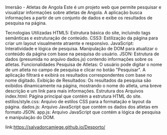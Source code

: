 Imersão - Atletas de Angola
Este é um projeto web que permite pesquisar e visualizar informações sobre atletas de Angola. A aplicação busca informações a partir de um conjunto de dados e exibe os resultados de pesquisa na página.

Tecnologias Utilizadas
HTML5: Estrutura básica do site, incluindo tags semânticas e estruturação de conteúdo.
CSS3: Estilização da página para criar um layout visualmente atraente e responsivo.
JavaScript: Interatividade e lógica de pesquisa. Manipulação de DOM para atualizar o conteúdo da página com base na pesquisa do usuário.
JSON: Estrutura de dados (presumida no arquivo dados.js) contendo informações sobre os atletas.
Funcionalidades
Pesquisa de Atletas: O usuário pode digitar o nome de um atleta no campo de pesquisa e clicar no botão "Pesquisar". A aplicação filtrará e exibirá os resultados correspondentes com base no nome digitado.
Exibição de Resultados: Os resultados da pesquisa são exibidos dinamicamente na página, mostrando o nome do atleta, uma breve descrição e um link para mais informações.
Estrutura dos Arquivos
index.html: Página principal que contém a estrutura HTML do site.
estilos/style.css: Arquivo de estilos CSS para a formatação e layout da página.
dados.js: Arquivo JavaScript que contém os dados dos atletas em formato JSON.
app.js: Arquivo JavaScript que contém a lógica de pesquisa e manipulação do DOM.

link:https://salvadorcamiege.github.io/Desporto/
